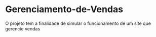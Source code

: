 # Gerenciamento-de-Vendas
O projeto tem a finalidade de simular o funcionamento de um site que gerencie vendas
